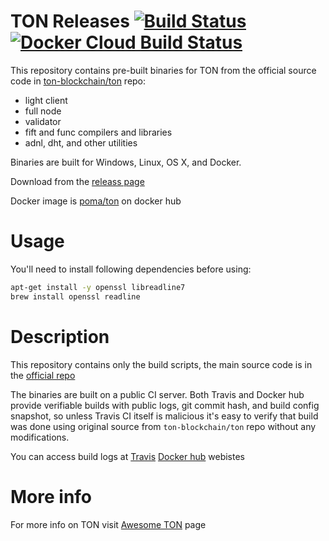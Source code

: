 # TON Releases [![Build Status](https://travis-ci.org/poma/ton.svg?branch=master)](https://travis-ci.org/poma/ton) [![Docker Cloud Build Status](https://img.shields.io/docker/cloud/build/poma/ton.svg)](https://hub.docker.com/r/poma/ton/builds)

This repository contains pre-built binaries for TON from the official source code in [ton-blockchain/ton](https://github.com/ton-blockchain/ton) repo: 

- light client
- full node
- validator
- fift and func compilers and libraries
- adnl, dht, and other utilities

Binaries are built for Windows, Linux, OS X, and Docker.

Download from the [releass page](https://github.com/poma/ton/releases)

Docker image is [poma/ton](https://hub.docker.com/r/poma/ton) on docker hub

# Usage

You'll need to install following dependencies before using:

```sh
apt-get install -y openssl libreadline7
brew install openssl readline
```

# Description

This repository contains only the build scripts, the main source code is in the [official repo](https://github.com/ton-blockchain/ton)

The binaries are built on a public CI server. Both Travis and Docker hub provide verifiable builds with public logs, git commit hash, and build config snapshot, so unless Travis CI itself is malicious it's easy to verify that build was done using original source from `ton-blockchain/ton` repo without any modifications.

You can access build logs at [Travis](https://travis-ci.org/poma/ton) [Docker hub](https://hub.docker.com/r/poma/ton/builds) webistes

# More info

For more info on TON visit [Awesome TON](https://github.com/copperbits/awesome-ton) page
